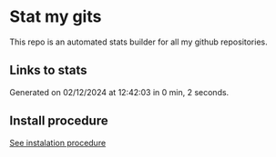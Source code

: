 # Stat my gits

This repo is an automated stats builder for all my github repositories.

## Links to stats


Generated on 02/12/2024 at 12:42:03 in 0 min, 2 seconds.

## Install procedure

[See instalation procedure](./src/install.md)
